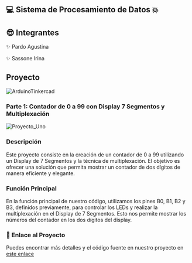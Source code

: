 
##  💻 Sistema de Procesamiento de Datos 💥

## 😎 Integrantes
✨ Pardo Agustina

✨ Sassone Irina

## Proyecto
![ArduinoTinkercad](https://github.com/AGUSPARDO/ArduinoSPD/assets/123899891/45760a22-5013-42a8-b251-a19298c326d5)

### Parte 1: Contador de 0 a 99 con Display 7 Segmentos y Multiplexación

![Proyecto_Uno](https://github.com/AGUSPARDO/ArduinoSPD/assets/123899891/b3328a50-715d-4280-a1e1-a76853524541)


### Descripción
Este proyecto consiste en la creación de un contador de 0 a 99 utilizando un Display de 7 Segmentos y la técnica de multiplexación. El objetivo es ofrecer una solución que permita mostrar un contador de dos dígitos de manera eficiente y elegante.

### Función Principal
En la función principal de nuestro código, utilizamos los pines B0, B1, B2 y B3, definidos previamente, para controlar los LEDs y realizar la multiplexación en el Display de 7 Segmentos. Esto nos permite mostrar los números del contador en los dos dígitos del display.

### 🤖 Enlace al Proyecto
Puedes encontrar más detalles y el código fuente en nuestro proyecto en [este enlace](https://www.tinkercad.com/things/0eTntFCBWut?sharecode=yzwHhfn_uPqiHSUPGH1Mm2tKrUIFOl7Cr3AhCLUSpms)
